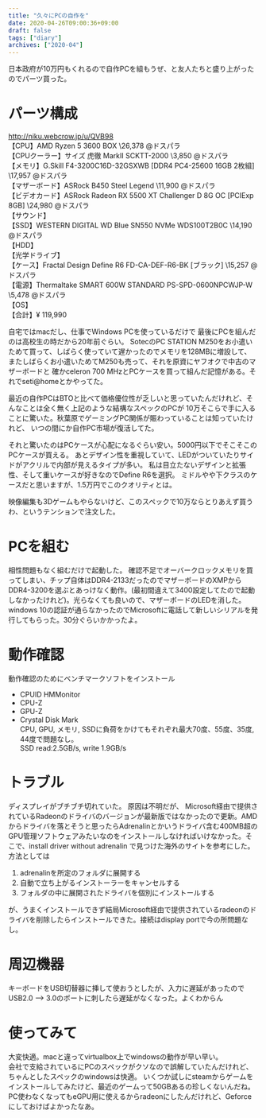 ```yaml
---
title: "久々にPCの自作を"
date: 2020-04-26T09:00:36+09:00
draft: false
tags: ["diary"]
archives: ["2020-04"]
---
```

日本政府が10万円もくれるので自作PCを組もうぜ、と友人たちと盛り上がったのでパーツ買った。  
  
# パーツ構成
http://niku.webcrow.jp/u/QVB98  
【CPU】AMD Ryzen 5 3600 BOX \26,378 @ドスパラ  
【CPUクーラー】サイズ 虎徹 MarkII SCKTT-2000 \3,850 @ドスパラ  
【メモリ】G.Skill F4-3200C16D-32GSXWB [DDR4 PC4-25600 16GB 2枚組] \17,957 @ドスパラ  
【マザーボード】ASRock B450 Steel Legend \11,900 @ドスパラ  
【ビデオカード】ASRock Radeon RX 5500 XT Challenger D 8G OC [PCIExp 8GB] \24,980 @ドスパラ  
【サウンド】  
【SSD】WESTERN DIGITAL WD Blue SN550 NVMe WDS100T2B0C \14,190 @ドスパラ  
【HDD】  
【光学ドライブ】  
【ケース】Fractal Design Define R6 FD-CA-DEF-R6-BK [ブラック] \15,257 @ドスパラ  
【電源】Thermaltake SMART 600W STANDARD PS-SPD-0600NPCWJP-W \5,478 @ドスパラ  
【OS】  
【合計】¥ 119,990  
  
自宅ではmacだし、仕事でWindows PCを使っているだけで  最後にPCを組んだのは高校生の時だから20年前ぐらい。
SotecのPC STATION M250をお小遣いためて買って、しばらく使っていて遅かったのでメモリを128MBに増設して、
またしばらくお小遣いためてM250も売って、それを原資にヤフオクで中古のマザーボードと
確かceleron 700 MHzとPCケースを買って組んだ記憶がある。それでseti@homeとかやってた。  

最近の自作PCはBTOと比べて価格優位性が乏しいと思っていたんだけれど、そんなことは全く無く上記のような結構なスペックのPCが
10万そこらで手に入ることに驚いた。秋葉原でゲーミングPC関係が賑わっていることは知っていたけれど、
いつの間にか自作PC市場が復活してた。

それと驚いたのはPCケースが心配になるぐらい安い。5000円以下でそこそこのPCケースが買える。
あとデザイン性を重視していて、LEDがついていたりサイドがアクリルで内部が見えるタイプが多い。
私は目立たないデザインと拡張性、そして重いケースが好きなのでDefine R6を選択。
ミドルやや下クラスのケースだと思いますが、1.5万円でこのクオリティとは。

映像編集も3Dゲームもやらないけど、このスペックで10万ならとりあえず買うわ、というテンションで注文した。

# PCを組む
相性問題もなく組むだけで起動した。
確認不足でオーバークロックメモリを買ってしまい、チップ自体はDDR4-2133だったのでマザーボードのXMPからDDR4-3200を選ぶとあっけなく動作。(最初間違えて3400設定してたので起動しなかったけれど)。光らなくても良いので、マザーボードのLEDを消した。  
windows 10の認証が通らなかったのでMicrosoftに電話して新しいシリアルを発行してもらった。30分ぐらいかかったよ。

# 動作確認
動作確認のためにベンチマークソフトをインストール
- CPUID HMMonitor
- CPU-Z
- GPU-Z
- Crystal Disk Mark  
CPU, GPU, メモリ, SSDに負荷をかけてもそれぞれ最大70度、55度、35度, 44度で問題なし。  
SSD read:2.5GB/s, write 1.9GB/s  

# トラブル
ディスプレイがブチブチ切れていた。
原因は不明だが、  Microsoft経由で提供されているRadeonのドライバのバージョンが最新版ではなかったので更新。AMDからドライバを落とそうと思ったらAdrenalinとかいうドライバ含む400MB超のGPU管理ソフトウェアみたいなのをインストールしなければいけなかった。そこで、install driver without adrenalin で見つけた海外のサイトを参考にした。方法としては  

1. adrenalinを所定のフォルダに展開する
1. 自動で立ち上がるインストーラーをキャンセルする
1. フォルダの中に展開されたドライバを個別にインストールする  

が、うまくインストールできず結局Microsoft経由で提供されているradeonのドライバを削除したらインストールできた。接続はdisplay portで今の所問題なし。

# 周辺機器
キーボードをUSB切替器に挿して使おうとしたが、入力に遅延があったのでUSB2.0 --> 3.0のポートに刺したら遅延がなくなった。よくわからん

# 使ってみて
大変快適。macと違ってvirtualbox上でwindowsの動作が早い早い。  
会社で支給されているにPCのスペックがクソなので誤解していたんだけれど、ちゃんとしたスペックのwindowsは快適。
いくつか試しにsteamからゲームをインストールしてみたけど、最近のゲームって50GBあるの珍しくないんだね。  
PC使わなくなってもeGPU用に使えるからradeonにしたんだけれど、Geforceにしておけばよかったなあ。

